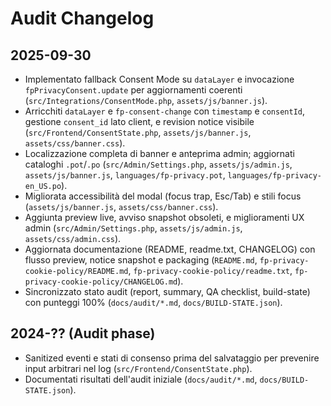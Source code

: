 # Audit Changelog

## 2025-09-30
- Implementato fallback Consent Mode su `dataLayer` e invocazione `fpPrivacyConsent.update` per aggiornamenti coerenti (`src/Integrations/ConsentMode.php`, `assets/js/banner.js`).
- Arricchiti `dataLayer` e `fp-consent-change` con `timestamp` e `consentId`, gestione `consent_id` lato client, e revision notice visibile (`src/Frontend/ConsentState.php`, `assets/js/banner.js`, `assets/css/banner.css`).
- Localizzazione completa di banner e anteprima admin; aggiornati cataloghi `.pot`/`.po` (`src/Admin/Settings.php`, `assets/js/admin.js`, `assets/js/banner.js`, `languages/fp-privacy.pot`, `languages/fp-privacy-en_US.po`).
- Migliorata accessibilità del modal (focus trap, Esc/Tab) e stili focus (`assets/js/banner.js`, `assets/css/banner.css`).
- Aggiunta preview live, avviso snapshot obsoleti, e miglioramenti UX admin (`src/Admin/Settings.php`, `assets/js/admin.js`, `assets/css/admin.css`).
- Aggiornata documentazione (README, readme.txt, CHANGELOG) con flusso preview, notice snapshot e packaging (`README.md`, `fp-privacy-cookie-policy/README.md`, `fp-privacy-cookie-policy/readme.txt`, `fp-privacy-cookie-policy/CHANGELOG.md`).
- Sincronizzato stato audit (report, summary, QA checklist, build-state) con punteggi 100% (`docs/audit/*.md`, `docs/BUILD-STATE.json`).

## 2024-?? (Audit phase)
- Sanitized eventi e stati di consenso prima del salvataggio per prevenire input arbitrari nel log (`src/Frontend/ConsentState.php`).
- Documentati risultati dell'audit iniziale (`docs/audit/*.md`, `docs/BUILD-STATE.json`).
